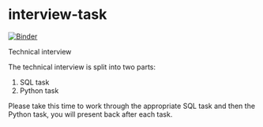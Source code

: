 # interview-task

[![Binder](https://mybinder.org/badge_logo.svg)](https://mybinder.org/v2/gh/admivsn/interview-task/HEAD?labpath=README.md)

Technical interview

The technical interview is split into two parts:

1. SQL task
2. Python task

Please take this time to work through the appropriate SQL task and then the Python task, you will present back after each task.
